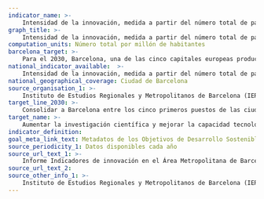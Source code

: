 ```yaml
---
indicator_name: >-
    Intensidad de la innovación, medida a partir del número total de patentes por millón de habitantes
graph_title: >-
    Intensidad de la innovación, medida a partir del número total de patentes por millón de habitantes
computation_units: Número total por millón de habitantes
barcelona_target: >-
    Para el 2030, Barcelona, una de las cinco capitales europeas producción científica
national_indicator_available:  >-
    Intensidad de la innovación, medida a partir del número total de patentes por millón de habitantes
national_geographical_coverage: Ciudad de Barcelona 
source_organisation_1: >-
    Instituto de Estudios Regionales y Metropolitanos de Barcelona (IERMB)
target_line_2030: >-
    Consolidar a Barcelona entre los cinco primeros puestos de las ciudades europeas en el Innovation Cities Index
target_name: >-
    Aumentar la investigación científica y mejorar la capacidad tecnológica de los sectores industriales de todos los países, en particular los países en desarrollo, entre otros métodos, fomentando la innovación y aumentando sustancialmente, de aquí al 2030, el número de personas que trabajan en el campo de la investigación y el desarrollo por cada millón de habitantes, así como el gasto en investigación y desarrollo de los sectores público y privado
indicator_definition:
goal_meta_link_text: Metadatos de los Objetivos de Desarrollo Sostenible de las Naciones Unidas (pdf 894kB)
source_periodicity_1: Datos disponibles cada año
source_url_text_1: >-
    Informe Indicadores de innovación en el Área Metropolitana de Barcelona del IERMB
source_url_text_2: 
source_other_info_1: >-
    Instituto de Estudios Regionales y Metropolitanos de Barcelona (IERMB)
---
```

